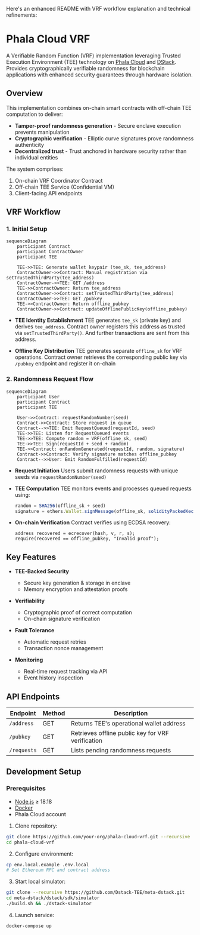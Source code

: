 Here's an enhanced README with VRF workflow explanation and technical refinements:

# Phala Cloud VRF 

A Verifiable Random Function (VRF) implementation leveraging Trusted Execution Environment (TEE) technology on [Phala Cloud](https://cloud.phala.network/) and [DStack](https://github.com/dstack-TEE/dstack/). Provides cryptographically verifiable randomness for blockchain applications with enhanced security guarantees through hardware isolation.

## Overview

This implementation combines on-chain smart contracts with off-chain TEE computation to deliver:
- **Tamper-proof randomness generation** - Secure enclave execution prevents manipulation
- **Cryptographic verification** - Elliptic curve signatures prove randomness authenticity
- **Decentralized trust** - Trust anchored in hardware security rather than individual entities

The system comprises:
1. On-chain VRF Coordinator Contract
2. Off-chain TEE Service (Confidential VM)
3. Client-facing API endpoints

## VRF Workflow

### 1. Initial Setup
```mermaid
sequenceDiagram
    participant Contract
    participant ContractOwner
    participant TEE
  
    TEE->>TEE: Generate wallet keypair (tee_sk, tee_address)
    ContractOwner->>Contract: Manual registration via setTrustedThirdParty(tee_address)
    ContractOwner->>TEE: GET /address
    TEE->>ContractOwner: Return tee_address
    ContractOwner->>Contract: setTrustedThirdParty(tee_address)
    ContractOwner->>TEE: GET /pubkey
    TEE->>ContractOwner: Return offline_pubkey
    ContractOwner->>Contract: updateOfflinePublicKey(offline_pubkey)
```

- **TEE Identity Establishment**
  TEE generates `tee_sk` (private key) and derives `tee_address`. Contract owner registers this address as trusted via `setTrustedThirdParty()`. And further transactions are sent from this address.

- **Offline Key Distribution**
  TEE generates separate `offline_sk` for VRF operations. Contract owner retrieves the corresponding public key via `/pubkey` endpoint and register it on-chain

### 2. Randomness Request Flow
```mermaid
sequenceDiagram
    participant User
    participant Contract
    participant TEE
  
    User->>Contract: requestRandomNumber(seed)
    Contract->>Contract: Store request in queue
    Contract-->>TEE: Emit RequestQueued(requestId, seed)
    TEE->>TEE: Listen for RequestQueued events
    TEE->>TEE: Compute random = VRF(offline_sk, seed)
    TEE->>TEE: Sign(requestId + seed + random)
    TEE->>Contract: onRandomGenerated(requestId, random, signature)
    Contract->>Contract: Verify signature matches offline_pubkey
    Contract-->>User: Emit RandomFulfilled(requestId)
```

- **Request Initiation**
  Users submit randomness requests with unique seeds via `requestRandomNumber(seed)`

- **TEE Computation**
  TEE monitors events and processes queued requests using:
  ```ts
  random = SHA256(offline_sk + seed)
  signature = ethers.Wallet.signMessage(offline_sk, solidityPackedKeccak256(requestId, seed, random))
  ```

- **On-chain Verification**
  Contract verifies using ECDSA recovery:
  ```solidity
  address recovered = ecrecover(hash, v, r, s);
  require(recovered == offline_pubkey, "Invalid proof");
  ```

## Key Features

- **TEE-Backed Security**
  - Secure key generation & storage in enclave
  - Memory encryption and attestation proofs

- **Verifiability**
  - Cryptographic proof of correct computation
  - On-chain signature verification

- **Fault Tolerance**
  - Automatic request retries
  - Transaction nonce management

- **Monitoring**
  - Real-time request tracking via API
  - Event history inspection

## API Endpoints

| Endpoint | Method | Description |
|----------|--------|-------------|
| `/address` | GET | Returns TEE's operational wallet address |
| `/pubkey` | GET | Retrieves offline public key for VRF verification |
| `/requests` | GET | Lists pending randomness requests |

## Development Setup

### Prerequisites
- [Node.js](https://nodejs.org/en) ≥ 18.18
- [Docker](https://www.docker.com/)
- Phala Cloud account

1. Clone repository:
```bash
git clone https://github.com/your-org/phala-cloud-vrf.git --recursive
cd phala-cloud-vrf
```

2. Configure environment:
```bash
cp env.local.example .env.local
# Set Ethereum RPC and contract address
```

3. Start local simulator:
```bash
git clone --recursive https://github.com/Dstack-TEE/meta-dstack.git
cd meta-dstack/dstack/sdk/simulator
./build.sh && ./dstack-simulator
```

4. Launch service:
```bash
docker-compose up
```